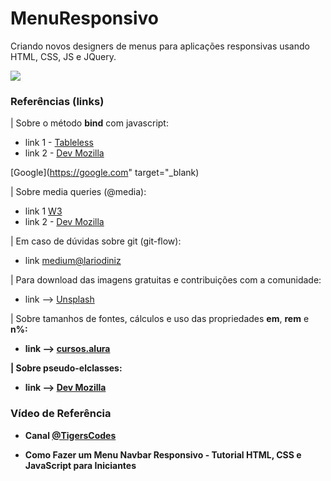 # MenuResponsivo

Criando novos designers de menus para aplicações responsivas usando HTML, CSS, JS e JQuery.


![](https://github.com/rubenslyra/MenuResponsivo/blob/master/assets/screenshot-videomenu.gif)

### Referências (links)

| Sobre o método <b>bind</b> com javascript:

- link 1 - <a href="https://tableless.com.br/explorando-metodo-bind-em-javascript/" target="_blank">Tableless</a>
- link 2 - <a href="https://developer.mozilla.org/pt-BR/docs/Web/JavaScript/Reference/Global_Objects/Function/bind" target="_blank"> Dev Mozilla</a>


[Google](https://google.com" target="_blank)


| Sobre media queries (@media):

- link 1 <a href="https://www.w3.org/TR/mediaqueries-5/" target="_blank"> W3 </a>
- link 2 - <a href="https://developer.mozilla.org/pt-BR/docs/Web/CSS/Media_Queries/Using_media_queries" target="_blank"> Dev Mozilla</a>

| Em caso de dúvidas sobre git (git-flow):

- link <a href="https://medium.com/@lariodiniz/tutorial-git-com-git-flow-476ad906c8ae" target="_blank"> medium@lariodiniz</a>

| Para download das imagens gratuitas e contribuições com a comunidade:

- link --> <a href="https://unsplash.com/t/3d-renders" target="_blank">Unsplash</a>

| Sobre tamanhos de fontes, cálculos e uso das propriedades <b>em</b>, <b>rem</b> e <b>n%</n>:

- link --> <a href="https://cursos.alura.com.br/forum/topico-em-ou-rem-34821?gclid=CjwKCAjwzt6LBhBeEiwAbPGOgYgKf0z_g2YIjlSEXzbxRi4BvDkYRp8y4zEFyYEsQoG5BbG_Xxe-zhoCZS0QAvD_BwE" target="_blank">cursos.alura</a>

| Sobre pseudo-elclasses:

- link --> <a href="https://developer.mozilla.org/pt-BR/docs/Web/CSS/:nth-child" target="_blank"> Dev Mozilla</a>

### Vídeo de Referência

- Canal <a href="https://www.youtube.com/watch?v=bHRXRYTppHM" target="_blank">@TigersCodes </a>

- <i class="fas fa-play-circle"></i> Como Fazer um Menu Navbar Responsivo - Tutorial HTML, CSS e JavaScript para Iniciantes

<link rel="stylesheet" href="https://use.fontawesome.com/releases/v5.6.1/css/all.css" integrity="sha384-gfdkjb5BdAXd+lj+gudLWI+BXq4IuLW5IT+brZEZsLFm++aCMlF1V92rMkPaX4PP" crossorigin="anonymous">

